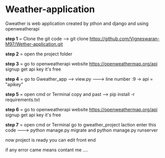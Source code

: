 # Weather-application

Gweather is web application created by pthon and django and using openweatherapi 

**step 1** = Clone the git code --> git clone https://github.com/Vigneswaran-M97/Wether-application.git

**step 2** = open the project folder 

**step 3** = go to openweatherapi website https://openweathermap.org/api signup get api key it's free

**step 4** = go to Gweather_app --> view.py --->  line number :9 -> api = "apikey"

**step 5** = open cmd or Terminal copy and past --> pip install -r requirements.txt

**step 6** =  go to openweatherapi website https://openweathermap.org/api signup get api key it's free

**step 7** = open cmd or Terminal go to gweather_project laction enter this code ---> python manage.py migrate and python manage.py runserver

now project is ready you can edit front end 

if any error came means contant me ....
